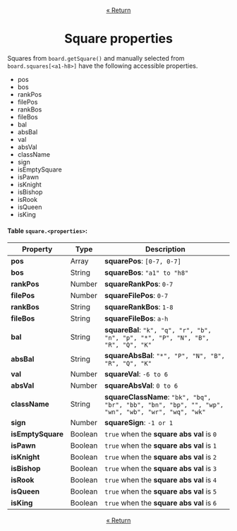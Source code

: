<p align="center"><a href="https://github.com/ajax333221/isepic-chess#book-documentation">« Return</a></p>

<h1 align="center">Square properties</h1>

Squares from `board.getSquare()` and manually selected from `board.squares[<a1-h8>]` have the following accessible properties.

<ul>
<li>pos</li>
<li>bos</li>
<li>rankPos</li>
<li>filePos</li>
<li>rankBos</li>
<li>fileBos</li>
<li>bal</li>
<li>absBal</li>
<li>val</li>
<li>absVal</li>
<li>className</li>
<li>sign</li>
<li>isEmptySquare</li>
<li>isPawn</li>
<li>isKnight</li>
<li>isBishop</li>
<li>isRook</li>
<li>isQueen</li>
<li>isKing</li>
</ul>

#### Table `square.<properties>`:

Property | Type | Description
-------- | ---- | -----------
**pos** | Array | **squarePos**: `[0-7, 0-7]`
**bos** | String | **squareBos**: `"a1" to "h8"`
**rankPos** | Number | **squareRankPos**: `0-7`
**filePos** | Number | **squareFilePos**: `0-7`
**rankBos** | String | **squareRankBos**: `1-8`
**fileBos** | String | **squareFileBos**: `a-h`
**bal** | String | **squareBal**: `"k", "q", "r", "b", "n", "p", "*", "P", "N", "B", "R", "Q", "K"`
**absBal** | String | **squareAbsBal**: `"*", "P", "N", "B", "R", "Q", "K"`
**val** | Number | **squareVal**: `-6 to 6`
**absVal** | Number | **squareAbsVal**: `0 to 6`
**className** | String | **squareClassName**: `"bk", "bq", "br", "bb", "bn", "bp", "", "wp", "wn", "wb", "wr", "wq", "wk"`
**sign** | Number | **squareSign**: `-1 or 1`
**isEmptySquare** | Boolean | `true` when the **square abs val** is `0`
**isPawn** | Boolean | `true` when the **square abs val** is `1`
**isKnight** | Boolean | `true` when the **square abs val** is `2`
**isBishop** | Boolean | `true` when the **square abs val** is `3`
**isRook** | Boolean | `true` when the **square abs val** is `4`
**isQueen** | Boolean | `true` when the **square abs val** is `5`
**isKing** | Boolean | `true` when the **square abs val** is `6`

<p align="center"><a href="https://github.com/ajax333221/isepic-chess#book-documentation">« Return</a></p>

